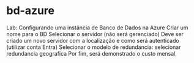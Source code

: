 # bd-azure
Lab: Configurando uma instância de Banco de Dados na Azure
Criar um nome para o BD
Selecionar o servidor (não será gerenciado)
  Deve ser criado um novo servidor com a localização e como será autenticado (utilizar conta Entra)
Selecionar o modelo de redundancia: selecionar redundancia geografica
Por fim, será demonstrado o custo mensal.

